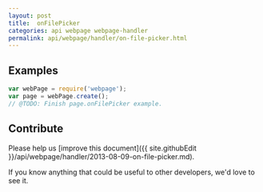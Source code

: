 ```yaml
---
layout: post
title:  onFilePicker
categories: api webpage webpage-handler
permalink: api/webpage/handler/on-file-picker.html
---
```


## Examples

```javascript
var webPage = require('webpage');
var page = webPage.create();
// @TODO: Finish page.onFilePicker example.
```

## Contribute

Please help us [improve this document]({{ site.githubEdit }}/api/webpage/handler/2013-08-09-on-file-picker.md).

If you know anything that could be useful to other developers, we'd love to see it.


